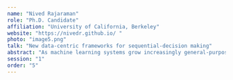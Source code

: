 ```yaml
---
name: "Nived Rajaraman"
role: "Ph.D. Candidate"
affiliation: "University of California, Berkeley"
website: "https://nivedr.github.io/ "
photo: "image5.png"
talk: "New data-centric frameworks for sequential-decision making"
abstract: "As machine learning systems grow increasingly general-purpose and data-centric, there is a pressing need to develop approaches which mitigate the significant cost of collecting high-quality data. This challenge is exacerbated when agents are deployed in settings involving settings involving sequential decision making. In such changing environments, unseen situations are encountered frequently and undesirable behavior can be catastrophic. For problems involving sequential decision making, a hybrid pipeline (1. pre-training a base policy from offline datasets, which is then 2. fine-tuned by online exploration) has emerged as one of the most effective ways to train performant agents. But how do we carry out pre-training and fine-tuning efficiently and robustly, when access to high-quality data forms one of the major bottlenecks? In this talk, I will discuss new approaches for this problem, which build upon insights derived from principled mathematical frameworks. I will present, (i) [Pre-training] A statistical framework for Imitation Learning, resulting in provably optimal algorithms which have small data footprints in practice. (ii) [Fine-tuning] A study of how verifier-based approaches (such as RL) appear to scale more favorably than verifier-free approaches with fixed data budgets I will conclude with a discussion of future research directions and the longer-term goal of exploring the interplay of RL and modern approaches to sequence-modeling."
session: "1"
order: "5"
---
```

